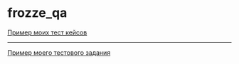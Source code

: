 # frozze_qa
[Пример моих тест кейсов](https://docs.google.com/spreadsheets/d/1TgE1mm27COwI1W_JxiyhtIekiDpAyfNMXq3GeSKSiYs/edit?usp=sharing)


---


[Пример моего тестового задания](https://testfozze.atlassian.net/jira/software/c/projects/TEST/boards/1?selectedIssue=TEST-1&atlOrigin=eyJpIjoiNWM0Mzk1ODgyY2U5NGQ2Mjg2YWFlYzJiNTg2ODVmMmIiLCJwIjoiaiJ9)